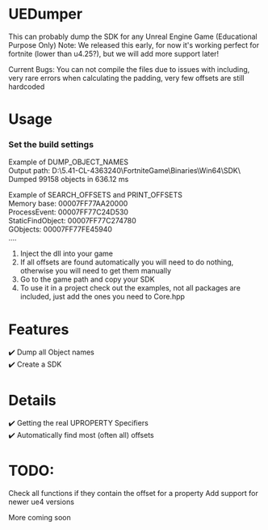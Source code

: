 # UEDumper
This can probably dump the SDK for any Unreal Engine Game (Educational Purpose Only)
Note: We released this early, for now it's working perfect for fortnite (lower than u4.25?), but we will add more support later!

Current Bugs: You can not compile the files due to issues with including, very rare errors when calculating the padding, very few offsets are still hardcoded

# Usage

### Set the build settings  
Example of DUMP_OBJECT_NAMES  
Output path: D:\5.41-CL-4363240\FortniteGame\Binaries\Win64\SDK\  
Dumped 99158 objects in 636.12 ms  
  
Example of SEARCH_OFFSETS and PRINT_OFFSETS  
Memory base: 00007FF77AA20000  
ProcessEvent: 00007FF77C24D530  
StaticFindObject: 00007FF77C274780  
GObjects: 00007FF77FE45940  
....
  
1. Inject the dll into your game
2. If all offsets are found automatically you will need to do nothing, otherwise you will need to get them manually
3. Go to the game path and copy your SDK
4. To use it in a project check out the examples, not all packages are included, just add the ones you need to Core.hpp

# Features
✔️ Dump all Object names  
✔️ Create a SDK  
  
# Details  
✔️ Getting the real UPROPERTY Specifiers  
✔️ Automatically find most (often all) offsets

# TODO:
Check all functions if they contain the offset for a property
Add support for newer ue4 versions
 
More coming soon
